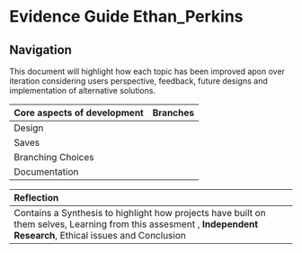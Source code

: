 # Evidence Guide Ethan_Perkins

## Navigation 

This document will highlight how each topic has been improved apon over iteration considering users perspective, feedback, future designs and implementation of alternative solutions. 

|Core aspects of development|Branches|
|:-----|:-----|
|Design||
|Saves||
|Branching Choices||
|Documentation||

|Reflection|
|:----|
|Contains a Synthesis to highlight how projects have built on them selves, Learning from this assesment , **Independent Research**, Ethical issues and Conclusion|
